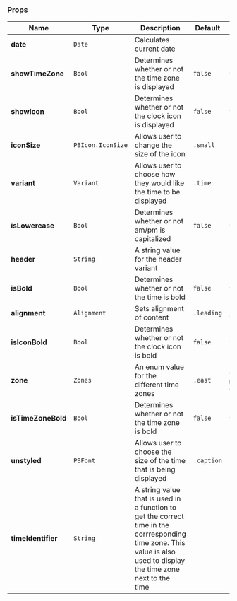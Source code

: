 ### Props
| Name | Type | Description | Default | Values |
| --- | ----------- | --------- | --------- | --------- |
| **date** | `Date` | Calculates current date | |  |
| **showTimeZone** | `Bool` | Determines whether or not the time zone is displayed | `false` | `true` `false` |
| **showIcon** | `Bool` | Determines whether or not the clock icon is displayed | `false` | `true` `false` |
| **iconSize** | `PBIcon.IconSize` | Allows user to change the size of the icon | `.small` | `.xSmall` `.small` `.large` |
| **variant** | `Variant` | Allows user to choose how they would like the time to be displayed | `.time` | `.time` `.iconTimeZone` `.withTimeZoneHeader` |
| **isLowercase** | `Bool` | Determines whether or not am/pm is capitalized | `false` | `true` `false` |
| **header** | `String` | A string value for the header variant |  | |
| **isBold** | `Bool` | Determines whether or not the time is bold | `false` | `true` `false` |
| **alignment** | `Alignment` | Sets alignment of content | `.leading` | `leading` `center` `trailing` |
| **isIconBold** | `Bool` | Determines whether or not the clock icon is bold | `false` | `true` `false` |
| **zone** | `Zones` | An enum value for the different time zones | `.east` | `east` `central` `mountain` `pacific` `gmt` |
| **isTimeZoneBold** | `Bool` | Determines whether or not the time zone is bold | `false` | `true` `false` |
| **unstyled** | `PBFont` | Allows user to choose the size of the time that is being displayed | `.caption` | `body` `caption` `large` `subcaption`|
| **timeIdentifier** | `String` | A string value that is used in a function to get the correct time in the corrresponding time zone. This value is also used to display the time zone next to the time |  |  |
